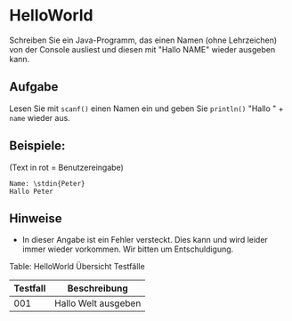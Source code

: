 HelloWorld
=======================

Schreiben Sie ein Java-Programm, das einen Namen (ohne Lehrzeichen) von der Console ausliest und diesen mit "Hallo NAME" wieder ausgeben kann.

## Aufgabe 

Lesen Sie mit `scanf()` einen Namen ein und geben Sie `println()` "Hallo " + `name` wieder aus.

## Beispiele: 
(Text in rot = Benutzereingabe)

~~~~~~~~~~~~~~~~~~~~~~~~~~~~~~~~~~~~~~~~~~~~~~~~~
Name: \stdin{Peter}
Hallo Peter
~~~~~~~~~~~~~~~~~~~~~~~~~~~~~~~~~~~~~~~~~~~~~~~~~

## Hinweise
* In dieser Angabe ist ein Fehler versteckt. Dies kann und wird leider immer wieder vorkommen. Wir bitten um Entschuldigung.

Table: HelloWorld Übersicht Testfälle

Testfall|Beschreibung
---------|------------
001|  Hallo Welt ausgeben

